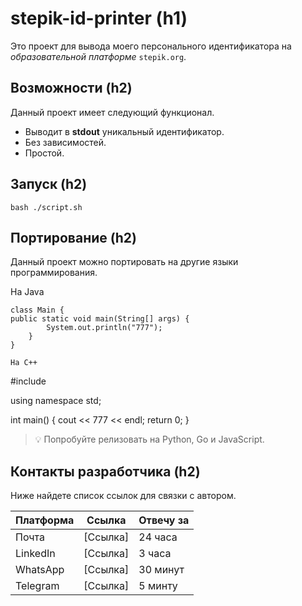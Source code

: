 # stepik-id-printer (h1)
Это проект для вывода моего персонального идентификатора на *образовательной платформе* `stepik.org`.
## Возможности (h2)
Данный проект имеет следующий функционал.
- Выводит в **stdout** уникальный идентификатор.
- Без зависимостей.
- Простой.
## Запуск (h2)

`bash ./script.sh`

## Портирование (h2)
Данный проект можно портировать на другие языки программирования.

На Java

```
class Main {
public static void main(String[] args) {
        System.out.println("777");
    }
}

На С++
```
#include <iostream>

using namespace std;

int main() {
    cout << 777 << endl;
    return 0;
}

> 💡 Попробуйте релизовать на Python, Go и JavaScript.
## Контакты разработчика (h2)
Ниже найдете список ссылок для связки с автором.

| Платформа | Ссылка   | Отвечу за |
| --------- | -------- | --------- |
| Почта     | [Ссылка] | 24 часа   |
| LinkedIn  | [Ссылка] | 3 часа    |
| WhatsApp  | [Ссылка] | 30 минут  |
| Telegram  | [Ссылка] | 5 минту   |

